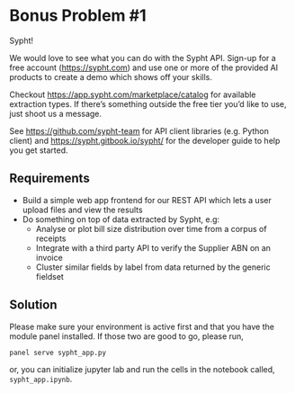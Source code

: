 # Bonus Problem #1

Sypht!

We would love to see what you can do with the Sypht API. Sign-up for a free account (https://sypht.com) and use one or more of the provided AI products to create a demo which shows off your skills.

Checkout https://app.sypht.com/marketplace/catalog for available extraction types. If there’s something outside the free tier you’d like to use, just shoot us a message.

See https://github.com/sypht-team for API client libraries (e.g. Python client) and https://sypht.gitbook.io/sypht/ for the developer guide to help you get started.

## Requirements
- Build a simple web app frontend for our REST API which lets a user upload files and view the results
- Do something on top of data extracted by Sypht, e.g:
    - Analyse or plot bill size distribution over time from a corpus of receipts
    - Integrate with a third party API to verify the Supplier ABN on an invoice
    - Cluster similar fields by label from data returned by the generic fieldset
    
    
## Solution

Please make sure your environment is active first and that you have the module panel installed. If those two are good to go, please run,

```sh
panel serve sypht_app.py
```

or, you can initialize jupyter lab and run the cells in the notebook called, `sypht_app.ipynb`.
